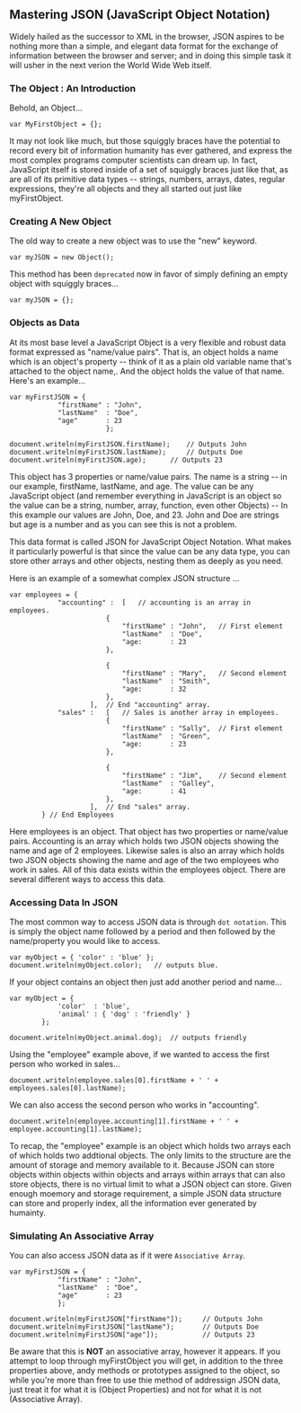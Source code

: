 ## Mastering JSON (JavaScript Object Notation)
Widely hailed as the successor to XML in the browser, JSON aspires to be nothing more than a simple, and elegant data format for the exchange of information between the browser and server; and in doing this simple task it will usher in the next verion the World Wide Web itself.

### The Object : An Introduction
Behold, an Object...

	var MyFirstObject = {};

It may not look like much, but those squiggly braces have the potential to record every bit of information humanity has ever gathered, and express the most complex programs computer scientists can dream up. In fact, JavaScript itself is stored inside of a set of squiggly braces just like that, as are all of its primitive data types -- strings, numbers, arrays, dates, regular expressions, they're all objects and they all started out just like myFirstObject.

### Creating A New Object
The old way to create a new object was to use the "new" keyword.

	var myJSON = new Object();

This method has been `deprecated` now in favor of simply defining an empty object with squiggly braces...

	var myJSON = {};

### Objects as Data
At its most base level a JavaScript Object is a very flexible and robust data format expressed as "name/value pairs". That is, an object holds a name which is an object's property -- think of it as a plain old variable name that's attached to the object name,. And the object holds the value of that name. Here's an example...

	var myFirstJSON = {
				"firstName" : "John",
				"lastName"  : "Doe",
				"age"	    : 23
							};

	document.writeln(myFirstJSON.firstName);	// Outputs John
	document.writeln(myFirstJSON.lastName);		// Outputs Doe
	document.writeln(myFirstJSON.age);		// Outputs 23

This object has 3 properties or name/value pairs. The name is a string -- in our example, firstName, lastName, and age. The value can be any JavaScript object (and remember everything in JavaScript is an object so the value can be a string, number, array, function, even other Objects) -- In this example our values are John, Doe, and 23. John and Doe are strings but age is a number and as you can see this is not a problem.

This data format is called JSON for JavaScript Object Notation. What makes it particularly powerful is that since the value can be any data type, you can store other arrays and other objects, nesting them as deeply as you need.

Here is an example of a somewhat complex JSON structure ...

	var employees = {
				"accounting" : 	[	// accounting is an array in employees.
							{
								"firstName" : "John",	// First element
								"lastName"  : "Doe",
								"age:	    : 23
							},

							{
								"firstName" : "Mary",	// Second element
								"lastName"  : "Smith",
								"age:	    : 32
							},
						],	// End "accounting" array.
				"sales" : 	[	// Sales is another array in employees.
							{
								"firstName" : "Sally",	// First element
								"lastName"  : "Green",
								"age:	    : 23
							},

							{
								"firstName" : "Jim",	// Second element
								"lastName"  : "Galley",
								"age:	    : 41
							},
						],	// End "sales" array.
			} // End Employees

Here employees is an object. That object has two properties or name/value pairs. Accounting is an array which holds two JSON objects showing the name and age of 2 employees. Likewise sales is also an array which holds two JSON objects showing the name and age of the two employees who work in sales. All of this data exists within the employees object. There are several different ways to access this data.

### Accessing Data In JSON
The most common way to access JSON data is through `dot notation`. This is simply the object name followed by a period and then followed by the name/property you would like to access.

	var myObject = { 'color' : 'blue' };
	document.writeln(myObject.color);	// outputs blue.

If your object contains an object then just add another period and name...

	var myObject = {
				'color'  : 'blue',
				'animal' : { 'dog' : 'friendly' }
			};
	
	document.writeln(myObject.animal.dog);	// outputs friendly

Using the "employee" example above, if we wanted to access the first person who worked in sales...

	document.writeln(employee.sales[0].firstName + ' ' + employees.sales[0].lastName);

We can also access the second person who works in "accounting".

	document.writeln(employee.accounting[1].firstName + ' ' + employee.accounting[1].lastName);

To recap, the "employee" example is an object which holds two arrays each of which holds two addtional objects. The only limits to the structure are the amount of storage and memory available to it. Because JSON can store objects within objects within objects and arrays within arrays that can also store objects, there is no virtual limit to what a JSON object can store. Given enough moemory and storage requirement, a simple JSON data structure can store and properly index, all the information ever generated by humainty.

### Simulating An Associative Array
You can also access JSON data as if it were `Associative Array`.

	var myFirstJSON = {
				"firstName" : "John",
				"lastName"  : "Doe",
				"age"	    : 23
				};

	document.writeln(myFirstJSON["firstName"]);		// Outputs John
	document.writeln(myFirstJSON["lastName");		// Outputs Doe
	document.writeln(myFirstJSON["age"]);			// Outputs 23

Be aware that this is **NOT** an associative array, however it appears. If you attempt to loop through myFirstObject you will get, in addition to the three properties above, andy methods or prototypes assigned to the object, so while you're more than free to use thie method of addressign JSON data, just treat it for what it is (Object Properties) and not for what it is not (Associative Array).



